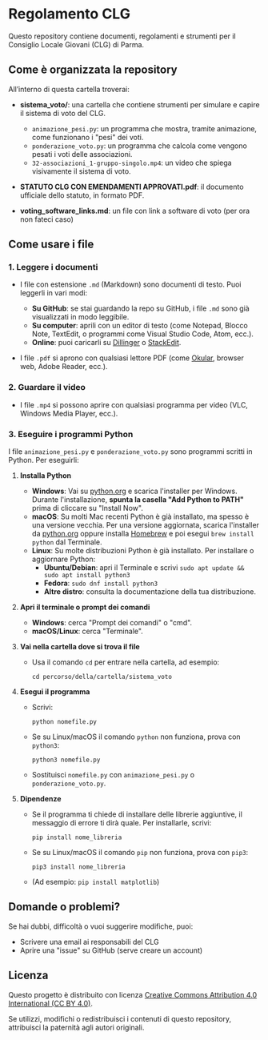 
# Regolamento CLG

Questo repository contiene documenti, regolamenti e strumenti per il Consiglio Locale Giovani (CLG) di Parma.

## Come è organizzata la repository

All’interno di questa cartella troverai:

- **sistema_voto/**: una cartella che contiene strumenti per simulare e capire il sistema di voto del CLG.
	- `animazione_pesi.py`: un programma che mostra, tramite animazione, come funzionano i "pesi" dei voti.
	- `ponderazione_voto.py`: un programma che calcola come vengono pesati i voti delle associazioni.
	- `32-associazioni_1-gruppo-singolo.mp4`: un video che spiega visivamente il sistema di voto.

- **STATUTO CLG CON EMENDAMENTI APPROVATI.pdf**: il documento ufficiale dello statuto, in formato PDF.

- **voting_software_links.md**: un file con link a software di voto (per ora non fateci caso)

## Come usare i file

### 1. Leggere i documenti

- I file con estensione `.md` (Markdown) sono documenti di testo. Puoi leggerli in vari modi:
    - **Su GitHub**: se stai guardando la repo su GitHub, i file `.md` sono già visualizzati in modo leggibile.
	- **Su computer**: aprili con un editor di testo (come Notepad, Blocco Note, TextEdit, o programmi come Visual Studio Code, Atom, ecc.).
	- **Online**: puoi caricarli su [Dillinger](https://dillinger.io/) o [StackEdit](https://stackedit.io/).

- I file `.pdf` si aprono con qualsiasi lettore PDF (come [Okular](https://okular.kde.org/it/), browser web, Adobe Reader, ecc.).

### 2. Guardare il video

- I file `.mp4` si possono aprire con qualsiasi programma per video (VLC, Windows Media Player, ecc.).

### 3. Eseguire i programmi Python

I file `animazione_pesi.py` e `ponderazione_voto.py` sono programmi scritti in Python. Per eseguirli:

1. **Installa Python**
	 - **Windows**: Vai su [python.org](https://www.python.org/downloads/windows/) e scarica l'installer per Windows. Durante l'installazione, **spunta la casella "Add Python to PATH"** prima di cliccare su "Install Now".
	 - **macOS**: Su molti Mac recenti Python è già installato, ma spesso è una versione vecchia. Per una versione aggiornata, scarica l'installer da [python.org](https://www.python.org/downloads/macos/) oppure installa [Homebrew](https://brew.sh/) e poi esegui `brew install python` dal Terminale.
	 - **Linux**: Su molte distribuzioni Python è già installato. Per installare o aggiornare Python:
		 - **Ubuntu/Debian**: apri il Terminale e scrivi `sudo apt update && sudo apt install python3`
		 - **Fedora**: `sudo dnf install python3`
		 - **Altre distro**: consulta la documentazione della tua distribuzione.

2. **Apri il terminale o prompt dei comandi**
	 - **Windows**: cerca "Prompt dei comandi" o "cmd".
	 - **macOS/Linux**: cerca "Terminale".

3. **Vai nella cartella dove si trova il file**
	 - Usa il comando `cd` per entrare nella cartella, ad esempio:
		 ```
		 cd percorso/della/cartella/sistema_voto
		 ```

4. **Esegui il programma**
	 - Scrivi:
		 ```
		 python nomefile.py
		 ```
	 - Se su Linux/macOS il comando `python` non funziona, prova con `python3`:
		 ```
		 python3 nomefile.py
		 ```
	 - Sostituisci `nomefile.py` con `animazione_pesi.py` o `ponderazione_voto.py`.

5. **Dipendenze**
	 - Se il programma ti chiede di installare delle librerie aggiuntive, il messaggio di errore ti dirà quale. Per installarle, scrivi:
		 ```
		 pip install nome_libreria
		 ```
	 - Se su Linux/macOS il comando `pip` non funziona, prova con `pip3`:
		 ```
		 pip3 install nome_libreria
		 ```
	 - (Ad esempio: `pip install matplotlib`)

## Domande o problemi?

Se hai dubbi, difficoltà o vuoi suggerire modifiche, puoi:
- Scrivere una email ai responsabili del CLG
- Aprire una "issue" su GitHub (serve creare un account)

## Licenza

Questo progetto è distribuito con licenza [Creative Commons Attribution 4.0 International (CC BY 4.0)](https://creativecommons.org/licenses/by/4.0/deed.it).

Se utilizzi, modifichi o redistribuisci i contenuti di questo repository, attribuisci la paternità agli autori originali.
